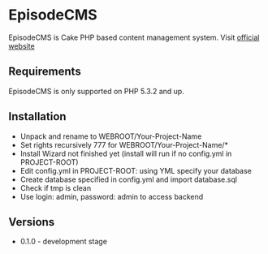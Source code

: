 EpisodeCMS
==========
EpisodeCMS is Cake PHP based content management system.
Visit [official website](http://episodecms.com/)


Requirements
------------
EpisodeCMS is only supported on PHP 5.3.2 and up.


Installation
------------
* Unpack and rename to WEBROOT/Your-Project-Name
* Set rights recursively 777 for WEBROOT/Your-Project-Name/*
* Install Wizard not finished yet (install will run if no config.yml in PROJECT-ROOT)
* Edit config.yml in PROJECT-ROOT: using YML specify your database
* Create database specified in config.yml and import database.sql
* Check if tmp is clean
* Use login: admin, password: admin to access backend

Versions
--------
 * 0.1.0 - development stage

